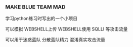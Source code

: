 ﻿### MAKE BLUE TEAM MAD

学习python练习时写出的一个小项目 

可以模拟  WEBSHELL上传 WEBSHELL使用  SQLLI 等攻击流量

可以用于迷惑蓝队 分散蓝队精力 混淆真实攻击流量

